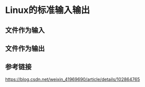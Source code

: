 # Linux的标准输入输出

## 文件作为输入

## 文件作为输出

## 参考链接
https://blog.csdn.net/weixin_41969690/article/details/102864765
